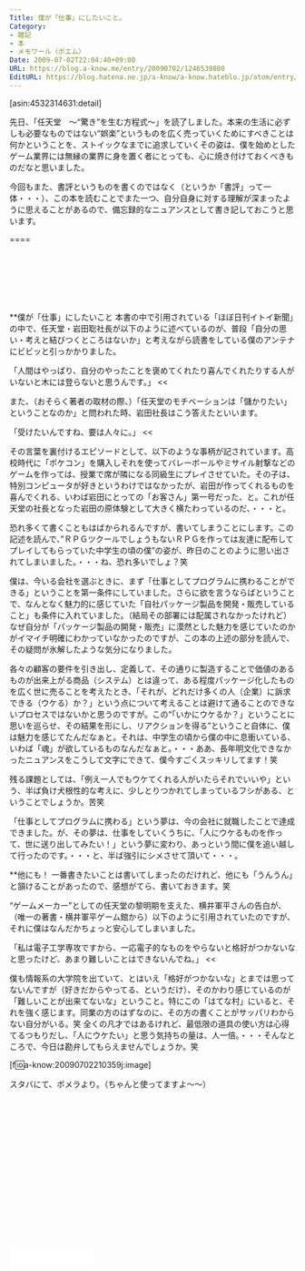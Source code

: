 ```yaml
---
Title: 僕が「仕事」にしたいこと。
Category:
- 雑記
- 本
- メモワール（ポエム）
Date: 2009-07-02T22:04:40+09:00
URL: https://blog.a-know.me/entry/20090702/1246539880
EditURL: https://blog.hatena.ne.jp/a-know/a-know.hateblo.jp/atom/entry/12921228815727980020
---
```


[asin:4532314631:detail]


先日、「任天堂　〜“驚き”を生む方程式〜」を読了しました。本来の生活に必ずしも必要なものではない“娯楽”というものを広く売っていくためにすべきことは何かということを、ストイックなまでに追求していくその姿は、僕を始めとしたゲーム業界には無縁の業界に身を置く者にとっても、心に焼き付けておくべきものだなと思いました。

今回もまた、書評というものを書くのではなく（というか「書評」って一体・・・）、この本を読むことでまた一つ、自分自身に対する理解が深まったように思えることがあるので、備忘録的なニュアンスとして書き記しておこうと思います。

====

<script async src="//pagead2.googlesyndication.com/pagead/js/adsbygoogle.js"></script>
<!-- article-top -->
<ins class="adsbygoogle"
     style="display:inline-block;width:728px;height:90px"
     data-ad-client="ca-pub-3463034538369189"
     data-ad-slot="8367620130"></ins>
<script>
(adsbygoogle = window.adsbygoogle || []).push({});
</script>


**僕が「仕事」にしたいこと
本書の中で引用されている「ほぼ日刊イトイ新聞」の中で、任天堂・岩田聡社長が以下のように述べているのが、普段「自分の思い・考えと結びつくところはないか」と考えながら読書をしている僕のアンテナにビビッと引っかかりました。


>>
「人間はやっぱり、自分のやったことを褒めてくれたり喜んでくれたりする人がいないと木には登らないと思うんです。」
<<


また、（おそらく著者の取材の際、）「任天堂のモチベーションは「儲かりたい」ということなのか」と問われた時、岩田社長はこう答えたといいます。


>>
「受けたいんですね、要は人々に。」
<<


その言葉を裏付けるエピソードとして、以下のような事柄が記されています。高校時代に「ポケコン」を購入しそれを使ってバレーボールやミサイル射撃などのゲームを作っては、授業で席が隣になる同級生にプレイさせていた。その子は、特別コンピュータが好きというわけではなかったが、岩田が作ってくれるものを喜んでくれる、いわば岩田にとっての「お客さん」第一号だった、と。これが任天堂の社長となった岩田の原体験として大きく横たわっているのだ、・・・と。

恐れ多くて書くこともはばかられるんですが、書いてしまうことにします。この記述を読んで、”ＲＰＧツクールでしょうもないＲＰＧを作っては友達に配布してプレイしてもらっていた中学生の頃の僕”の姿が、昨日のことのように思い出されてしまいました。・・・ね、恐れ多いでしょ？笑


僕は、今いる会社を選ぶときに、まず「仕事としてプログラムに携わることができる」ということを第一条件にしていました。さらに欲を言うならばということで、なんとなく魅力的に感じていた「自社パッケージ製品を開発・販売していること」も条件に入れていました。（結局その部署には配属されなかったけれど）
なぜ自分が「パッケージ製品の開発・販売」に漠然とした魅力を感じていたのかがイマイチ明確にわかっていなかったのですが、この本の上述の部分を読んで、その疑問が氷解したような気分になりました。

各々の顧客の要件を引き出し、定義して、その通りに製造することで価値のあるものが出来上がる商品（システム）とは違って、ある程度パッケージ化したものを広く世に売ることを考えたとき、「それが、どれだけ多くの人（企業）に訴求できる（ウケる）か？」という点について考えることは避けて通ることのできないプロセスではないかと思うのですが。この“「いかにウケるか？」ということに思いを巡らせ、その結果を形にし、リアクションを得る”ということ自体に、僕は魅力を感じてたんだなぁと。それは、中学生の頃から僕の中に息衝いている、いわば「魂」が欲しているものなんだなぁと。・・・ああ、長年明文化できなかったニュアンスをこうして文字にできて、僕今すごくスッキリしてます！笑

残る課題としては、「例え一人でもウケてくれる人がいたらそれでいいや」という、半ば負け犬根性的な考えに、少しとりつかれてしまっているフシがある、ということでしょうか。苦笑


「仕事としてプログラムに携わる」という夢は、今の会社に就職したことで達成できました。が、その夢は、仕事をしていくうちに、「人にウケるものを作って、世に送り出してみたい！」という夢に変わり、あっという間に僕を追い越して行ったのです。・・・と、半ば強引にシメさせて頂いて・・・。


**他にも！
一番書きたいことは書いてしまったのだけれど、他にも「うんうん」と頷けることがあったので、感想がてら、書いておきます。笑


“ゲームメーカー”としての任天堂の黎明期を支えた、横井軍平さんの告白が、（唯一の著書・横井軍平ゲーム館から）以下のように引用されていたのですが、それに僕はなんだかちょっと安心してしまいました。


>>
「私は電子工学専攻ですから、一応電子的なものをやらないと格好がつかないなと思ったけど、あまり難しいことはできないんでね。」
<<


僕も情報系の大学院を出ていて、とはいえ「格好がつかないな」とまでは思ってないんですが（好きだからやってる、というだけ）、そのかわり感じているのが「難しいことが出来てないな」ということ。特にこの「はてな村」にいると、それを強く感じます。同業の方のはずなのに、その方の書くことがサッパリわからない自分がいる。笑
全くの凡才ではあるけれど、最低限の道具の使い方は心得てるつもりだし、「人にウケたい」と思う気持ちの量は、人一倍。・・・そんなところで、今日は勘弁してもらえませんでしょうか。笑


[f:id:a-know:20090702210359j:image]


スタバにて、ポメラより。（ちゃんと使ってますよ〜〜）



<script async src="//pagead2.googlesyndication.com/pagead/js/adsbygoogle.js"></script>
<!-- article-bottom2 -->
<ins class="adsbygoogle"
     style="display:inline-block;width:300px;height:250px"
     data-ad-client="ca-pub-3463034538369189"
     data-ad-slot="5274552934"></ins>
<script>
(adsbygoogle = window.adsbygoogle || []).push({});
</script>


<iframe src="//blog.hatena.ne.jp/a-know/a-know.hateblo.jp/subscribe/iframe" allowtransparency="true" frameborder="0" scrolling="no" width="150" height="28"></iframe>

